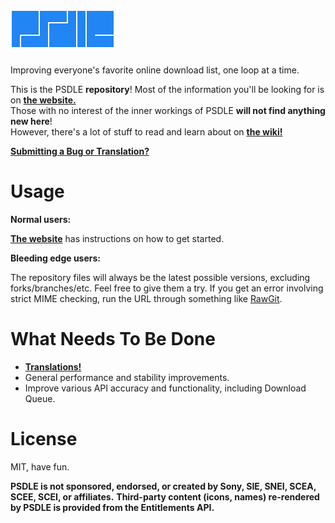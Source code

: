 [![psdle](logo/4_psdle.png?raw=true)](//repod.github.io/psdle "To the website!")
=====

Improving everyone's favorite online download list, one loop at a time.

This is the PSDLE **repository**! Most of the information you'll be looking for is on **[the website.](//repod.github.io/psdle)**    
Those with no interest of the inner workings of PSDLE **will not find anything new here**!    
However, there's a lot of stuff to read and learn about on **[the wiki!](//github.com/RePod/psdle/wiki)**

**[Submitting a Bug or Translation?](//github.com/RePod/psdle/wiki/Submit-a-Bug-or-Translation)**


Usage
=====
**Normal users:**

**[The website](//repod.github.io/psdle)** has instructions on how to get started.

**Bleeding edge users:**

The repository files will always be the latest possible versions, excluding forks/branches/etc. Feel free to give them a try.
If you get an error involving strict MIME checking, run the URL through something like [RawGit](//rawgit.com/).

What Needs To Be Done
=====
* **[Translations!](https://github.com/RePod/psdle/wiki/Submit-a-Bug-or-Translation)**
* General performance and stability improvements.
* Improve various API accuracy and functionality, including Download Queue.

License
=====
MIT, have fun.

**PSDLE is not sponsored, endorsed, or created by Sony, SIE, SNEI, SCEA, SCEE, SCEI, or affiliates.**
**Third-party content (icons, names) re-rendered by PSDLE is provided from the Entitlements API.**
